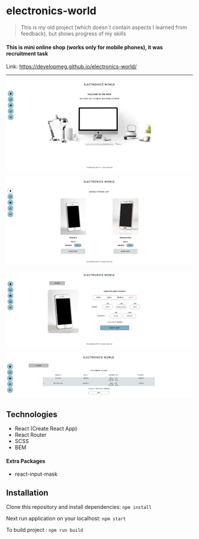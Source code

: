 # electronics-world

> This is my old project (which doesn`t contain aspects I learned from feedback), but shows progress of my skills

#### This is mini online shop (works only for mobile phones), it was recruitment task

Link: https://developmeg.github.io/electronics-world/

---

![screen home page](./public/screens/screen1.png)

![screen products page](./public/screens/screen2.png)

![screen product page](./public/screens/screen3.png)

![screen cart page](./public/screens/screen4.png)

## Technologies

- React (Create React App)
- React Router
- SCSS
- BEM

#### Extra Packages

- react-input-mask

## Installation

Clone this repository and install dependencies: `npm install`

Next run application on your localhost: `npm start`

To build project : `npm run build`
